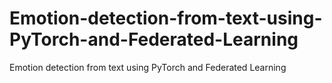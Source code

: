 # Emotion-detection-from-text-using-PyTorch-and-Federated-Learning
Emotion detection from text using PyTorch and Federated Learning

